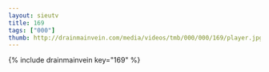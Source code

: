 ```yaml
--- 
layout: sieutv
title: 169
tags: ["000"]
thumb: http://drainmainvein.com/media/videos/tmb/000/000/169/player.jpg
---
```

{% include drainmainvein key="169" %} 

